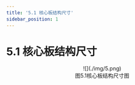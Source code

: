 ```yaml
---
title: '5.1 核心板结构尺寸'
sidebar_position: 1
---
```


# 5.1 核心板结构尺寸

<center>
![](./img/5.png)<br />
图5.1核心板结构尺寸图
</center>
